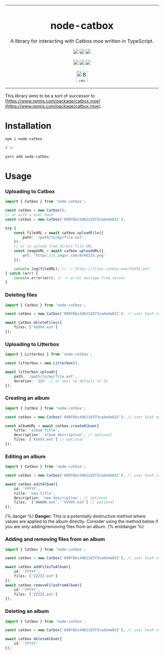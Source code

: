 <p align="center">
	<table>
		<tbody>
			<td align="center">
				<h1>node-catbox</h1>
				<p>A library for interacting with Catbox.moe written in TypeScript.</p>
				<p>
					<a href="https://www.npmjs.com/package/node-catbox"><img src="https://img.shields.io/npm/v/node-catbox?color=crimson&label=node-catbox&logo=npm&style=flat-square"></a>
					<a href="https://www.npmjs.com/package/node-catbox"><img src="https://img.shields.io/npm/dt/node-catbox?color=crimson&logo=npm&style=flat-square"></a>
					<a href="https://www.npmjs.com/package/node-catbox"><img src="https://img.shields.io/librariesio/release/npm/node-catbox?color=crimson&logo=npm&style=flat-square"></a>
				</p>
				<p>
					<a href="https://github.com/depthbomb/node-catbox/releases/latest"><img src="https://img.shields.io/github/release-date/depthbomb/node-catbox.svg?label=Released&logo=github&style=flat-square"></a>
					<a href="https://github.com/depthbomb/node-catbox/releases/latest"><img src="https://img.shields.io/github/release/depthbomb/node-catbox.svg?label=Stable&logo=github&style=flat-square"></a>
					<a href="https://github.com/depthbomb/node-catbox"><img src="https://img.shields.io/github/repo-size/depthbomb/node-catbox.svg?label=Repo%20Size&logo=github&style=flat-square"></a>
				</p>
				<p>
					<a href='https://ko-fi.com/O4O1DV77' target='_blank'><img height='36' src='https://cdn.ko-fi.com/cdn/kofi1.png?v=3' alt='Buy Me a Coffee at ko-fi.com' /></a>
				</p>
				<img width="2000" height="0">
			</td>
		</tbody>
	</table>
</p>

This library aims to be a sort of successor to [https://www.npmjs.com/package/catbox.moe](https://www.npmjs.com/package/catbox.moe).

# Installation

```sh
npm i node-catbox

# or

yarn add node-catbox
```

# Usage

### Uploading to Catbox

```ts
import { Catbox } from 'node-catbox';

const catbox = new Catbox();
// or with a user hash
const catbox = new Catbox('098f6bcd4621d373cade4e832');

try {
	const fileURL = await catbox.uploadFile({
		path: '/path/to/my/file.ext'
	});
	// or to upload from direct file URL
	const imageURL = await catbox.uploadURL({
		url: 'https://i.imgur.com/8rR6IZn.png'
	});

	console.log(fileURL); // -> https://files.catbox.moe/XXXXX.ext
} catch (err) {
	console.error(err); // -> error message from server
}
```

### Deleting files

```ts
import { Catbox } from 'node-catbox';

const catbox = new Catbox('098f6bcd4621d373cade4e832'); // user hash required

await catbox.deleteFiles({
	files: ['XXXXX.ext']
});
```

### Uploading to Litterbox

```ts
import { Litterbox } from 'node-catbox';

const litterbox = new Litterbox();

await litterbox.upload({
	path: '/path/to/my/file.ext',
	duration: '12h' // or omit to default to 1h
});
```

### Creating an album

```ts
import { Catbox } from 'node-catbox';

const catbox = new Catbox('098f6bcd4621d373cade4e832'); // user hash only required if you plan to edit or delete the album later

const albumURL = await catbox.createAlbum({
	title: 'album title',
	description: 'album description', // optional
	files: ['XXXXX.ext'] // optional
});
```

### Editing an album

```ts
import { Catbox } from 'node-catbox';

const catbox = new Catbox('098f6bcd4621d373cade4e832'); // user hash required

await catbox.editAlbum({
	id: 'YYYYY',
	title: 'new title',
	description: 'new description', // optional
	files:  ['WWWWW.ext', 'VVVVV.ext'] // optional
});
```

{% danger %}
	**Danger:** This is a potentially destructive method where values are applied to the album directly. Consider using the method below if you are only adding/removing files from an album.
{% enddanger %}

### Adding and removing files from an album

```ts
import { Catbox } from 'node-catbox';

const catbox = new Catbox('098f6bcd4621d373cade4e832'); // user hash required

await catbox.addFilesToAlbum({
	id: 'YYYYY',
	files: ['ZZZZZ.ext']
});
await catbox.removeFilesFromAlbum({
	id: 'YYYYY',
	files: ['ZZZZZ.ext']
});
```

### Deleting an album

```ts
import { Catbox } from 'node-catbox';

const catbox = new Catbox('098f6bcd4621d373cade4e832'); // user hash required

await catbox.deleteAlbum({
	id: 'YYYYY'
});
```
